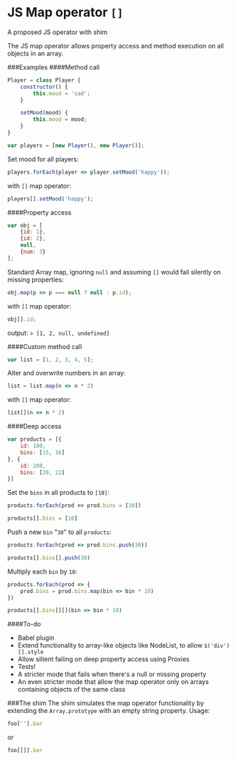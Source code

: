 # JS Map operator `[]`
A proposed JS operator with shim

The JS map operator allows property access and method execution on all objects in an array.

###Examples
####Method call
```js
Player = class Player {
    constructor() {
        this.mood = 'sad';
    }

    setMood(mood) {
        this.mood = mood;
    }
}

var players = [new Player(), new Player()];
```

Set mood for all players:
```js
players.forEach(player => player.setMood('happy'));
```
with `[]` map operator:
```js
players[].setMood('happy');
```

####Property access
```js
var obj = [
    {id: 1},
    {id: 2},
    null,
    {num: 3}
];
```
Standard Array map, ignoring `null` and assuming `[]` would fail silently on missing properties:
```js
obj.map(p => p === null ? null : p.id);
``` 
with `[]` map operator:
```js
obj[].id;
```
output:
`> [1, 2, null, undefined]`

####Custom method call
```js
var list = [1, 2, 3, 4, 5];
```
Alter and overwrite numbers in an array:
```js
list = list.map(n => n * 2)
```
with `[]` map operator:
```js
list[](n => n * 2)
```

####Deep access
```js
var products = [{
    id: 100,
    bins: [15, 16]
}, {
    id: 200,
    bins: [20, 22]
}]
```

Set the `bins` in all products to `[10]`:
```js
products.forEach(prod => prod.bins = [10])
```
```js
products[].bins = [10]
```

Push a new `bin` "`30`" to all `products`:
```js
products.forEach(prod => prod.bins.push(30))
```
```js
products[].bins[].push(30)
```

Multiply each `bin` by `10`:
```js
products.forEach(prod => {
    prod.bins = prod.bins.map(bin => bin * 10)
})
```
```js
products[].bins[][](bin => bin * 10)
```

####To-do
- Babel plugin
- Extend functionality to array-like objects like NodeList, to allow `$('div')[].style`
- Allow siltent failing on deep property access using Proxies
- Tests!
- A stricter mode that fails when there's a null or missing property
- An even stricter mode that allow the map operator only on arrays containing objects of the same class

###The shim
The shim simulates the map operator functionality by extending the `Array.prototype` with an empty string property.
Usage:
```js
foo[''].bar
```
or
```js
foo[[]].bar
```
